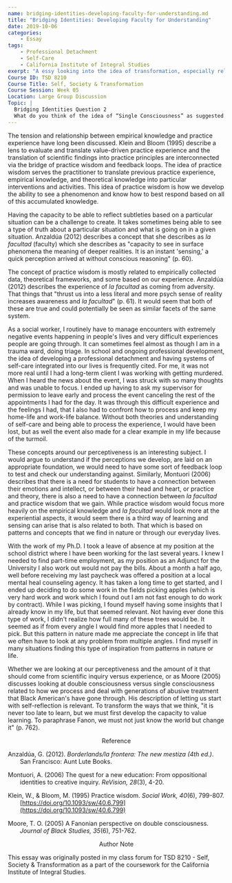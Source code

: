 ```yaml
---
name: bridging-identities-developing-faculty-for-understanding.md
title: "Bridging Identities: Developing Faculty for Understanding"
date: 2019-10-06
categories:
    - Essay
tags:
    - Professional Detachment
    - Self-Care
    - California Institute of Integral Studies
exerpt: "A essy looking into the idea of transformation, especially related to Anzaldua's idea of La Facultad."
Course ID: TSD 8210  
Course Title: Self, Society & Transformation  
Course Session: Week 05  
Location: Large Group Discussion  
Topic: |
  Bridging Identities Question 2  
  What do you think of the idea of “Single Consciousness” as suggested by Owens Moore?  What do you think of the role “spirituality” plays in “transformative” change in Anzaldua’s work?  Have you ever experienced the epistemological state of La Facultad (p. 60) as described by Anzaldua?
---
```


The tension and relationship between empirical knowledge and practice experience have long been discussed. Klein and Bloom (1995) describe a lens to evaluate and translate value-driven practice experience and the translation of scientific findings into practice principles are interconnected via the bridge of practice wisdom and feedback loops. The idea of practice wisdom serves the practitioner to translate previous practice experience, empirical knowledge, and theoretical knowledge into particular interventions and activities. This idea of practice wisdom is how we develop the ability to see a phenomenon and know how to best respond based on all of this accumulated knowledge. 

Having the capacity to be able to reflect subtleties based on a particular situation can be a challenge to create. It takes sometimes being able to see a type of truth about a particular situation and what is going on in a given situation. Anzaldúa (2012) describes a concept that she describes as _la facultad_ (faculty) which she describes as "capacity to see in surface phenomena the meaning of deeper realities. It is an instant 'sensing,' a quick perception arrived at without conscious reasoning" (p. 60).

The concept of practice wisdom is mostly related to empirically collected data, theoretical frameworks, and some based on our experience. Anzaldúa (2012) describes the experience of _la facultad_ as coming from adversity. That things that "thrust us into a less literal and more psych sense of reality increases awareness and _la facultad_" (p. 61). It would seem that both of these are true and could potentially be seen as similar facets of the same system. 

As a social worker, I routinely have to manage encounters with extremely negative events happening in people's lives and very difficult experiences people are going through. It can sometimes feel almost as though I am in a trauma ward, doing triage. In school and ongoing professional development, the idea of developing a professional detachment and having systems of self-care integrated into our lives is frequently cited. For me, it was not more real until I had a long-term client I was working with getting murdered. When I heard the news about the event, I was struck with so many thoughts and was unable to focus. I ended up having to ask my supervisor for permission to leave early and process the event canceling the rest of the appointments I had for the day. It was through this difficult experience and the feelings I had, that I also had to confront how to process and keep my home-life and work-life balance. Without both theories and understanding of self-care and being able to process the experience, I would have been lost, but as well the event also made for a clear example in my life because of the turmoil.

These concepts around our perceptiveness is an interesting subject. I would argue to understand if the perceptions we develop, are laid on an appropriate foundation, we would need to have some sort of feedback loop to test and check our understanding against. Similarly, Montuori (2006) describes that there is a need for students to have a connection between their emotions and intellect, or between their head and heart, or practice and theory, there is also a need to have a connection between _la facultad_ and practice wisdom that we gain. While practice wisdom would focus more heavily on the empirical knowledge and _la facultad_ would look more at the experiential aspects, it would seem there is a third way of learning and sensing can arise that is also related to both. That which is based on patterns and concepts that we find in nature or through our everyday lives.

With the work of my Ph.D. I took a leave of absence at my position at the school district where I have been working for the last several years. I knew I needed to find part-time employment, as my position as an Adjunct for the University I also work out would not pay the bills. About a month a half ago, well before receiving my last paycheck was offered a position at a local mental heal counseling agency. It has taken a long time to get started, and I ended up deciding to do some work in the fields picking apples (which is very hard work and work which I found out I am not fast enough to do work by contract). While I was picking, I found myself having some insights that I already know in my life, but that seemed relevant. Not having ever done this type of work, I didn't realize how full many of these trees would be. It seemed as if from every angle I would find more apples that I needed to pick. But this pattern in nature made me appreciate the concept in life that we often have to look at any problem from multiple angles. I find myself in many situations finding this type of inspiration from patterns in nature or life. 

Whether we are looking at our perceptiveness and the amount of it that should come from scientific inquiry versus experience, or as Moore (2005) discusses looking at double consciousness versus single consciousness related to how we process and deal with generations of abusive treatment that Black American's have gone through. His description of letting us start with self-reflection is relevant. To transform the ways that we think, "it is never too late to learn, but we must first develop the capacity to value learning. To paraphrase Fanon, we must not just know the world but change it" (p. 762).


<div style="text-align: center" markdown="1">
Reference
</div>
<div style="margin: 0 0 0 2em; text-indent: -2em;" markdown="1">

Anzaldúa, G. (2012). _Borderlands/la frontera: The new mestiza (4th ed.)_. San Francisco: Aunt Lute Books. 

Montuori, A. (2006) The quest for a new education: From oppositional identities to creative inquiry. _ReVision, 28_(3), 4-20.

Klein, W., & Bloom, M. (1995) Practice wisdom. _Social Work, 40_(6), 799-807. [https://doi.org/10.1093/sw/40.6.799](https://doi.org/10.1093/sw/40.6.799)

Moore, T. O. (2005) A Fanonian perspective on double consciousness. _Journal of Black Studies, 35_(6), 751-762.

</div>

<div style="text-align: center" markdown="1">
Author Note
</div>

This essay was originally posted in my class forum for TSD 8210 - Self, Society & Transformation as a part of the coursework for the California Institute of Integral Studies.
